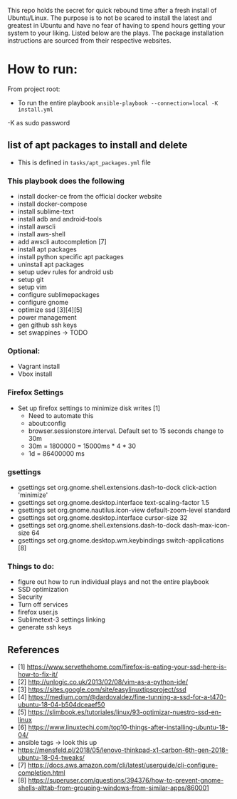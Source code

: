 This repo holds the secret for quick rebound time after a fresh install of Ubuntu/Linux. The purpose is to not be scared to install the latest and greatest in Ubuntu and have no fear of having to spend hours getting your system to your liking. Listed below are the plays. The package installation instructions are sourced from their respective websites.

# How to run:
From project root:
- To run the entire playbook
`ansible-playbook --connection=local -K install.yml`

-K as sudo password


## list of apt packages to install and delete
-  This is defined in `tasks/apt_packages.yml` file

### This playbook does the following
- install docker-ce from the official docker website
- install docker-compose
- install sublime-text
- install adb and android-tools
- install awscli
- install aws-shell
- add awscli autocompletion [7]
- install apt packages
- install python specific apt packages
- uninstall apt packages
- setup udev rules for android usb
- setup git
- setup vim
- configure sublimepackages
- configure gnome
- optimize ssd [3][4][5]
- power management
- gen github ssh keys
- set swappines -> TODO

### Optional:

- Vagrant install
- Vbox install

### Firefox Settings
- Set up firefox settings to minimize disk writes [1]
   - Need to automate this
   - about:config
   - browser.sessionstore.interval. Default set to 15 seconds change to 30m
   - 30m = 1800000 = 15000ms * 4 * 30
   - 1d = 86400000 ms

### gsettings
- gsettings set org.gnome.shell.extensions.dash-to-dock click-action 'minimize'
- gsettings set org.gnome.desktop.interface text-scaling-factor 1.5
- gsettings set org.gnome.nautilus.icon-view default-zoom-level standard
- gsettings set org.gnome.desktop.interface cursor-size 32
- gsettings set org.gnome.shell.extensions.dash-to-dock dash-max-icon-size 64
- gsettings set org.gnome.desktop.wm.keybindings switch-applications  [8]


### Things to do:
- figure out how to run individual plays and not the entire playbook
- SSD optimization
- Security
- Turn off services
- firefox user.js
- Sublimetext-3 settings linking
- generate ssh keys

## References
- [1] https://www.servethehome.com/firefox-is-eating-your-ssd-here-is-how-to-fix-it/
- [2] http://unlogic.co.uk/2013/02/08/vim-as-a-python-ide/
- [3] https://sites.google.com/site/easylinuxtipsproject/ssd
- [4] https://medium.com/@dardovaldez/fine-tunning-a-ssd-for-a-t470-ubuntu-18-04-b504dceaef50
- [5] https://slimbook.es/tutoriales/linux/93-optimizar-nuestro-ssd-en-linux
- [6] https://www.linuxtechi.com/top10-things-after-installing-ubuntu-18-04/
- ansible tags -> look this up
- https://mensfeld.pl/2018/05/lenovo-thinkpad-x1-carbon-6th-gen-2018-ubuntu-18-04-tweaks/
- [7] https://docs.aws.amazon.com/cli/latest/userguide/cli-configure-completion.html
- [8] https://superuser.com/questions/394376/how-to-prevent-gnome-shells-alttab-from-grouping-windows-from-similar-apps/860001
